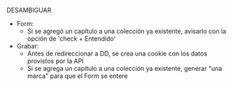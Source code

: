 DESAMBIGUAR
- Form:
	- Si se agregó un capítulo a una colección ya existente, avisarlo con la opción de 'check + Entendido'
- Grabar:
	- Antes de redireccionar a DD, se crea una cookie con los datos provistos por la API
	- Si se agrega un capítulo a una colección ya existente, generar "una marca" para que el Form se entere